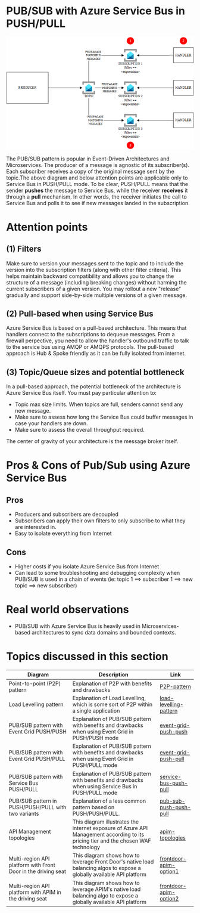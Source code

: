 # PUB/SUB with Azure Service Bus in PUSH/PULL
![pub-sub-servicebus](../../images/pubsubbus.png)

The PUB/SUB pattern is popular in Event-Driven Architectures and Microservices. The producer of a message is agnostic of its subscriber(s). Each subscriber receives a copy of the original message sent by the topic.The above diagram and below attention points are applicable only to Service Bus in PUSH/PULL mode. To be clear, PUSH/PULL means that the sender **pushes** the message to Service Bus, while the receiver **receives** it through a **pull** mechanism. In other words, the receiver initiates the call to Service Bus and polls it to see if new messages landed in the subscription.

# Attention points
## (1) Filters
Make sure to version your messages sent to the topic and to include the version into the subscription filters (along with other filter criteria). This helps maintain backward compatibility and allows you to change the structure of a message (including breaking changes) without harming the current subscribers of a given version. You may rollout a new "release" gradually and support side-by-side multiple versions of a given message.

## (2) Pull-based when using Service Bus
Azure Service Bus is based on a pull-based architecture. This means that handlers connect to the subscriptions to dequeue messages. From a firewall perpective, you need to allow the handler's outbound traffic to talk to the service bus using AMQP or AMQPS protocols. The pull-based approach is Hub & Spoke friendly as it can be fully isolated from internet.

## (3) Topic/Queue sizes and potential bottleneck
In a pull-based approach, the potential bottleneck of the architecture is Azure Service Bus itself. You must pay particular attention to:

- Topic max size limits. When topics are full, senders cannot send any new message.
- Make sure to assess how long the Service Bus could buffer messages in case your handlers are down.
- Make sure to assess the overall throughput required.

The center of gravity of your architecture is the message broker itself.

# Pros & Cons of Pub/Sub using Azure Service Bus

## Pros

- Producers and subscribers are decoupled
- Subscribers can apply their own filters to only subscribe to what they are interested in.
- Easy to isolate everything from Internet

## Cons

- Higher costs if you isolate Azure Service Bus from Internet
- Can lead to some troubleshooting and debugging complexity when PUB/SUB is used in a chain of events (ie: topic 1 ==> subscriber 1 ==> new topic ==> new subscriber)

# Real world observations

- PUB/SUB with Azure Service Bus is heavily used in Microservices-based architectures to sync data domains and bounded contexts.


# Topics discussed in this section

| Diagram | Description |Link
| ----------- | ----------- | ----------- |
| Point-to-point (P2P) pattern | Explanation of P2P with benefits and drawbacks|[P2P-pattern](point-to-point.md) |
| Load Levelling pattern | Explanation of Load Levelling, which is some sort of P2P within a single application|[load-levelling-pattern](load-levelling.md) |
| PUB/SUB pattern with Event Grid PUSH/PUSH| Explanation of PUB/SUB pattern with benefits and drawbacks when using Event Grid in PUSH/PUSH mode|[event-grid-push-push](pub-sub-event-grid.md) |
| PUB/SUB pattern with Event Grid PUSH/PULL| Explanation of PUB/SUB pattern with benefits and drawbacks when using Event Grid in PUSH/PULL mode|[event-grid-push-pull](pub-sub-event-grid-pull.md) |
| PUB/SUB pattern with Service Bus PUSH/PULL| Explanation of PUB/SUB pattern with benefits and drawbacks when using Service Bus in PUSH/PULL mode|[service-bus-push-pull](pub-sub-servicebus.md) |
| PUB/SUB pattern in PUSH/PUSH/PULL with two variants| Explanation of  a less common pattern based on PUSH/PUSH/PULL.|[pub-sub-push-push-pull](pub-sub-push-push-pull.md) |
| API Management topologies | This diagram illustrates the internet exposure of Azure API Management according to its pricing tier and the chosen WAF technology|[apim-topologies](../../api%20management/topologies.md) |
| Multi-region API platform with Front Door in the driving seat| This diagram shows how to leverage Front Door's native load balancing algos to expose a globally available API platform|[frontdoor-apim-option1](../../api%20management/multi-region-setup/frontdoorapim1.md) |
| Multi-region API platform with APIM in the driving seat| This diagram shows how to leverage APIM's native load balancing algo to expose a globally available API platform|[frontdoor-apim-option2](../../api%20management/multi-region-setup/frontdoorapim2.md) |